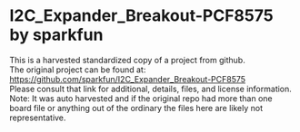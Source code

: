 
# I2C_Expander_Breakout-PCF8575 by sparkfun  
This is a harvested standardized copy of a project from github.  
The original project can be found at:  
https://github.com/sparkfun/I2C_Expander_Breakout-PCF8575  
Please consult that link for additional, details, files, and license information.  
Note: It was auto harvested and if the original repo had more than one board file or anything out of the ordinary the files here are likely not representative.  
    